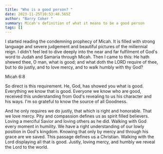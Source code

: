 ```yaml
---
title: "Who is a good person? "
date: 2023-11-25T10:53:48.565Z
author: "Barry Coker "
summary: Micah's definition of what it means to be a good person
tags: []
---
```

I started reading the condemning prophecy of Micah. It is filled with strong language and severe judgement and  beautiful pictures of the millennial reign. I didn't feel led to dive deeply into the near and far fulfilment of God's word to Judah and Samaria through Micah. Then I came to this: He hath shewed thee, O man, what is good; and what doth the LORD require of thee, but to do justly, and to love mercy, and to walk humbly with thy God?

Micah 6:8 

So direct is this requirement. He, God, has showed you what is good. Everything we know that is good. Everyone we know who are good, received this understanding from God's revealing to us his character and his ways. I'm so grateful to know the source of all Goodness.

And he only requires we do justly, that which is right and honorable. That we love mercy. Pity and compassion defines us as spirit filled believers. Loving a merciful Savior and loving others as he did. Walking with God every moment in humility. We have a right understanding of our lowly position in God's kingdom. Knowing that only by mercy and through his grace are we saved. This passage defines us a Christian. Walking with the Lord displaying all that is good. Justly, loving mercy, and humbly we reveal the Lord to the world.